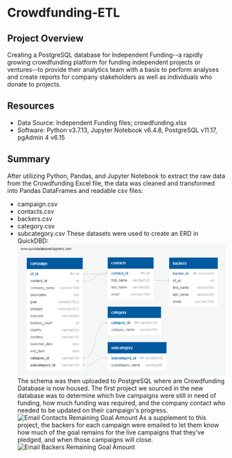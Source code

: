# Crowdfunding-ETL
## Project Overview
Creating a PostgreSQL database for Independent Funding--a rapidly growing crowdfunding platform for funding independent projects or ventures--to provide their analytics team with a basis to perform analyses and create reports for company stakeholders as well as individuals who donate to projects.

## Resources
 - Data Source: Independent Funding files; crowdfunding.xlsx
 - Software: Python v3.7.13, Jupyter Notebook v6.4.8, PostgreSQL v11.17, pgAdmin 4 v6.15
 
## Summary
 After utilizing Python, Pandas, and Jupyter Notebook to extract the raw data from the Crowdfunding Excel file, the data was cleaned and transformed into Pandas DataFrames and readable csv files:
  - campaign.csv
  - contacts.csv
  - backers.csv
  - category.csv
  - subcategory.csv
  These datasets were used to create an ERD in QuickDBD:
![Crowdfunding DB Relationships](https://github.com/Jay-ni13/Crowdfunding-ETL/blob/main/crowdfunding_db_relationships.png)
  The schema was then uploaded to PostgreSQL where are Crowdfunding Database is now housed. The first project we sourced in the new database was to determine which live campaigns were still in need of funding, how much funding was required, and the company contact who needed to be updated on their campaign's progress.
![Email Contacts Remaining Goal Amount]()
  As a supplement to this project, the backers for each campaign were emailed to let them know how much of the goal remains for the live campaigns that they’ve pledged, and when those campaigns will close.
![Email Backers Remaining Goal Amount]()

